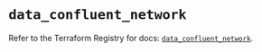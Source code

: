 # `data_confluent_network`

Refer to the Terraform Registry for docs: [`data_confluent_network`](https://registry.terraform.io/providers/confluentinc/confluent/2.9.0/docs/data-sources/network).
